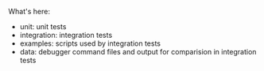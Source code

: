 What's here:

* unit:  unit tests
* integration: integration tests
* examples: scripts used by integration tests
* data: debugger command files and output for comparision in integration tests
